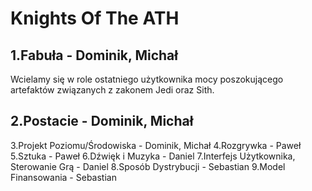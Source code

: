 # Knights Of The ATH

## 1.Fabuła - Dominik, Michał
Wcielamy się w role ostatniego użytkownika mocy poszokującego artefaktów związanych z zakonem Jedi oraz Sith.

## 2.Postacie - Dominik, Michał
3.Projekt Poziomu/Środowiska - Dominik, Michał
4.Rozgrywka - Paweł
5.Sztuka - Paweł
6.Dźwięk i Muzyka - Daniel
7.Interfejs Użytkownika, Sterowanie Grą - Daniel
8.Sposób Dystrybucji - Sebastian
9.Model Finansowania - Sebastian
